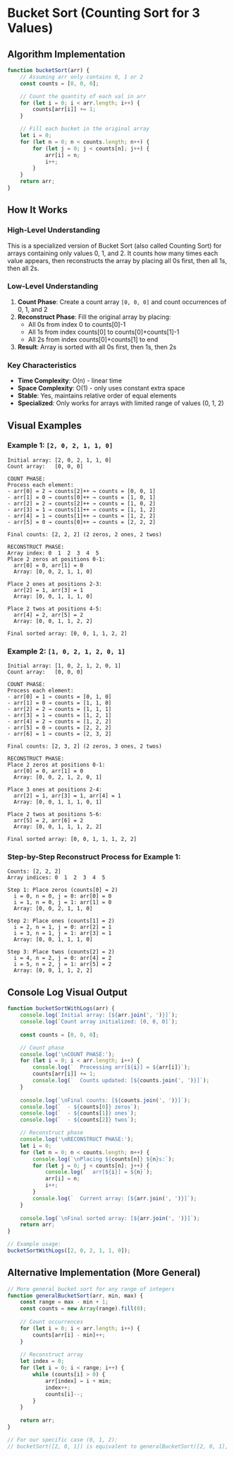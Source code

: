 # Bucket Sort (Counting Sort for 3 Values)

## Algorithm Implementation

```javascript
function bucketSort(arr) {
    // Assuming arr only contains 0, 1 or 2
    const counts = [0, 0, 0];

    // Count the quantity of each val in arr
    for (let i = 0; i < arr.length; i++) {
        counts[arr[i]] += 1;
    }

    // Fill each bucket in the original array
    let i = 0;
    for (let n = 0; n < counts.length; n++) {
        for (let j = 0; j < counts[n]; j++) {
            arr[i] = n;
            i++;
        }
    }
    return arr;
}
```

## How It Works

### High-Level Understanding
This is a specialized version of Bucket Sort (also called Counting Sort) for arrays containing only values 0, 1, and 2. It counts how many times each value appears, then reconstructs the array by placing all 0s first, then all 1s, then all 2s.

### Low-Level Understanding
1. **Count Phase**: Create a count array `[0, 0, 0]` and count occurrences of 0, 1, and 2
2. **Reconstruct Phase**: Fill the original array by placing:
   - All 0s from index 0 to counts[0]-1
   - All 1s from index counts[0] to counts[0]+counts[1]-1  
   - All 2s from index counts[0]+counts[1] to end
3. **Result**: Array is sorted with all 0s first, then 1s, then 2s

### Key Characteristics
- **Time Complexity**: O(n) - linear time
- **Space Complexity**: O(1) - only uses constant extra space
- **Stable**: Yes, maintains relative order of equal elements
- **Specialized**: Only works for arrays with limited range of values (0, 1, 2)

## Visual Examples

### Example 1: `[2, 0, 2, 1, 1, 0]`

```
Initial array: [2, 0, 2, 1, 1, 0]
Count array:   [0, 0, 0]

COUNT PHASE:
Process each element:
- arr[0] = 2 → counts[2]++ → counts = [0, 0, 1]
- arr[1] = 0 → counts[0]++ → counts = [1, 0, 1]
- arr[2] = 2 → counts[2]++ → counts = [1, 0, 2]
- arr[3] = 1 → counts[1]++ → counts = [1, 1, 2]
- arr[4] = 1 → counts[1]++ → counts = [1, 2, 2]
- arr[5] = 0 → counts[0]++ → counts = [2, 2, 2]

Final counts: [2, 2, 2] (2 zeros, 2 ones, 2 twos)

RECONSTRUCT PHASE:
Array index: 0  1  2  3  4  5
Place 2 zeros at positions 0-1:
  arr[0] = 0, arr[1] = 0
  Array: [0, 0, 2, 1, 1, 0]

Place 2 ones at positions 2-3:
  arr[2] = 1, arr[3] = 1
  Array: [0, 0, 1, 1, 1, 0]

Place 2 twos at positions 4-5:
  arr[4] = 2, arr[5] = 2
  Array: [0, 0, 1, 1, 2, 2]

Final sorted array: [0, 0, 1, 1, 2, 2]
```

### Example 2: `[1, 0, 2, 1, 2, 0, 1]`

```
Initial array: [1, 0, 2, 1, 2, 0, 1]
Count array:   [0, 0, 0]

COUNT PHASE:
Process each element:
- arr[0] = 1 → counts = [0, 1, 0]
- arr[1] = 0 → counts = [1, 1, 0]
- arr[2] = 2 → counts = [1, 1, 1]
- arr[3] = 1 → counts = [1, 2, 1]
- arr[4] = 2 → counts = [1, 2, 2]
- arr[5] = 0 → counts = [2, 2, 2]
- arr[6] = 1 → counts = [2, 3, 2]

Final counts: [2, 3, 2] (2 zeros, 3 ones, 2 twos)

RECONSTRUCT PHASE:
Place 2 zeros at positions 0-1:
  arr[0] = 0, arr[1] = 0
  Array: [0, 0, 2, 1, 2, 0, 1]

Place 3 ones at positions 2-4:
  arr[2] = 1, arr[3] = 1, arr[4] = 1
  Array: [0, 0, 1, 1, 1, 0, 1]

Place 2 twos at positions 5-6:
  arr[5] = 2, arr[6] = 2
  Array: [0, 0, 1, 1, 1, 2, 2]

Final sorted array: [0, 0, 1, 1, 1, 2, 2]
```

### Step-by-Step Reconstruct Process for Example 1:

```
Counts: [2, 2, 2]
Array indices: 0  1  2  3  4  5

Step 1: Place zeros (counts[0] = 2)
  i = 0, n = 0, j = 0: arr[0] = 0
  i = 1, n = 0, j = 1: arr[1] = 0
  Array: [0, 0, 2, 1, 1, 0]

Step 2: Place ones (counts[1] = 2)  
  i = 2, n = 1, j = 0: arr[2] = 1
  i = 3, n = 1, j = 1: arr[3] = 1
  Array: [0, 0, 1, 1, 1, 0]

Step 3: Place twos (counts[2] = 2)
  i = 4, n = 2, j = 0: arr[4] = 2
  i = 5, n = 2, j = 1: arr[5] = 2
  Array: [0, 0, 1, 1, 2, 2]
```

## Console Log Visual Output

```javascript
function bucketSortWithLogs(arr) {
    console.log(`Initial array: [${arr.join(', ')}]`);
    console.log(`Count array initialized: [0, 0, 0]`);
    
    const counts = [0, 0, 0];

    // Count phase
    console.log('\nCOUNT PHASE:');
    for (let i = 0; i < arr.length; i++) {
        console.log(`  Processing arr[${i}] = ${arr[i]}`);
        counts[arr[i]] += 1;
        console.log(`  Counts updated: [${counts.join(', ')}]`);
    }
    
    console.log(`\nFinal counts: [${counts.join(', ')}]`);
    console.log(`  - ${counts[0]} zeros`);
    console.log(`  - ${counts[1]} ones`);
    console.log(`  - ${counts[2]} twos`);

    // Reconstruct phase
    console.log('\nRECONSTRUCT PHASE:');
    let i = 0;
    for (let n = 0; n < counts.length; n++) {
        console.log(`\nPlacing ${counts[n]} ${n}s:`);
        for (let j = 0; j < counts[n]; j++) {
            console.log(`  arr[${i}] = ${n}`);
            arr[i] = n;
            i++;
        }
        console.log(`  Current array: [${arr.join(', ')}]`);
    }
    
    console.log(`\nFinal sorted array: [${arr.join(', ')}]`);
    return arr;
}

// Example usage:
bucketSortWithLogs([2, 0, 2, 1, 1, 0]);
```

## Alternative Implementation (More General)

```javascript
// More general bucket sort for any range of integers
function generalBucketSort(arr, min, max) {
    const range = max - min + 1;
    const counts = new Array(range).fill(0);
    
    // Count occurrences
    for (let i = 0; i < arr.length; i++) {
        counts[arr[i] - min]++;
    }
    
    // Reconstruct array
    let index = 0;
    for (let i = 0; i < range; i++) {
        while (counts[i] > 0) {
            arr[index] = i + min;
            index++;
            counts[i]--;
        }
    }
    
    return arr;
}

// For our specific case (0, 1, 2):
// bucketSort([2, 0, 1]) is equivalent to generalBucketSort([2, 0, 1], 0, 2)
```
